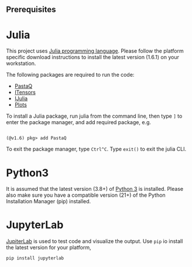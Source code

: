 ## Prerequisites

# Julia

This project uses [Julia programming language](https://julialang.org/).
Please follow the platform specific download instructions to install the latest version (1.6.1) on your workstation.

The following packages are required to run the code:
* [PastaQ](https://github.com/GTorlai/PastaQ.jl/)
* [ITensors](https://itensor.github.io/ITensors.jl/v0.1/ITensorType.html)
* [IJulia](https://github.com/JuliaLang/IJulia.jl)
* [Plots](https://docs.juliaplots.org/latest/colors/)

To install a Julia package, run julia from the command line, then type `]` to enter the package manager, and add required package, e.g.

```

(@v1.6) pkg> add PastaQ

```

To exit the package manager, type `Ctrl^C`. Type `exit()` to exit the julia CLI.

# Python3 

It is assumed that the latest version (3.8+) of [Python 3](https://www.python.org) is installed.
Please also make sure you have a compatible version (21+) of the Python Installation Manager (pip) installed.

# JupyterLab

[JupiterLab]() is used to test code and visualize the output. Use `pip` io install the latest version for your platform,

```
pip install jupyterlab
```



